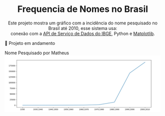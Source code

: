 <h1 align="center">Frequencia de Nomes no Brasil</h1>

<p align="center">Este projeto mostra um gráfico com a incidência do nome pesquisado no Brasil até 2010, esse sistema usa: <br>conexão com a <a href="https://servicodados.ibge.gov.br/api/docs/"> API de Serviço de Dados do IBGE</a>, Python e <a href="https://matplotlib.org/2.0.2/index.html">Matplotlib</a>.</p>

🚀 Projeto em andamento
<div>
<a>Nome Pesquisado por Matheus</a>
<img src="images/matheus_image.jpeg" alt="grafic">
</div>

